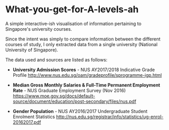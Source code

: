 # What-you-get-for-A-levels-ah
A simple interactive-ish visualisation of information pertaining to Singapore's university courses.

Since the intent was simply to compare information between the different courses of study, I only extracted data from a single university (National University of Singapore).

The data used and sources are listed as follows:
* **University Admission Scores** - NUS AY2017/2018 Indicative Grade Profile
http://www.nus.edu.sg/oam/gradeprofile/sprogramme-igp.html

* **Median Gross Monthly Salaries & Full-Time Permanent Employment Rate** - NUS Graduate Employment Survey (Nov 2016)  
https://www.moe.gov.sg/docs/default-source/document/education/post-secondary/files/nus.pdf

* **Gender Population** - NUS AY2016/2017 Undergraduate Student Enrolment Statistics
http://nus.edu.sg/registrar/info/statistics/ug-enrol-20162017.pdf

